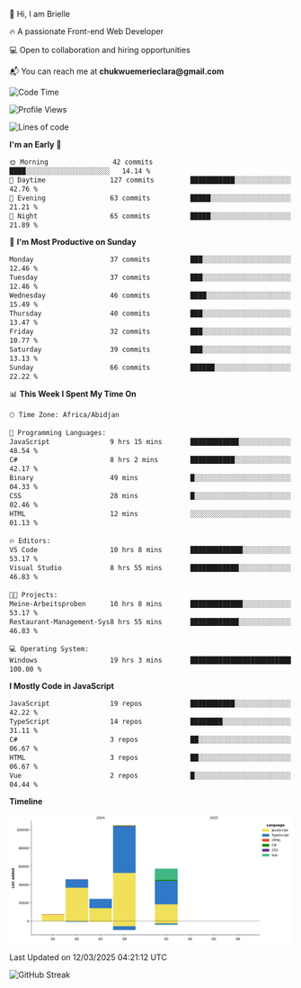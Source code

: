 <div align="left">
  <p>👋 Hi, I am Brielle</p>
  <p>🔥 A passionate Front-end Web Developer</p>
  <p>💻 Open to collaboration and hiring opportunities</p>
  <p>📬 You can reach me at <strong>chukwuemerieclara@gmail.com</strong></p>
</div>


 
 <!--START_SECTION:waka-->
![Code Time](http://img.shields.io/badge/Code%20Time-523%20hrs%209%20mins-blue)

![Profile Views](http://img.shields.io/badge/Profile%20Views-0-blue)

![Lines of code](https://img.shields.io/badge/From%20Hello%20World%20I%27ve%20Written-239.1%20thousand%20lines%20of%20code-blue)

**I'm an Early 🐤** 

```text
🌞 Morning                42 commits          ████░░░░░░░░░░░░░░░░░░░░░   14.14 % 
🌆 Daytime                127 commits         ███████████░░░░░░░░░░░░░░   42.76 % 
🌃 Evening                63 commits          █████░░░░░░░░░░░░░░░░░░░░   21.21 % 
🌙 Night                  65 commits          █████░░░░░░░░░░░░░░░░░░░░   21.89 % 
```
📅 **I'm Most Productive on Sunday** 

```text
Monday                   37 commits          ███░░░░░░░░░░░░░░░░░░░░░░   12.46 % 
Tuesday                  37 commits          ███░░░░░░░░░░░░░░░░░░░░░░   12.46 % 
Wednesday                46 commits          ████░░░░░░░░░░░░░░░░░░░░░   15.49 % 
Thursday                 40 commits          ███░░░░░░░░░░░░░░░░░░░░░░   13.47 % 
Friday                   32 commits          ███░░░░░░░░░░░░░░░░░░░░░░   10.77 % 
Saturday                 39 commits          ███░░░░░░░░░░░░░░░░░░░░░░   13.13 % 
Sunday                   66 commits          ██████░░░░░░░░░░░░░░░░░░░   22.22 % 
```


📊 **This Week I Spent My Time On** 

```text
🕑︎ Time Zone: Africa/Abidjan

💬 Programming Languages: 
JavaScript               9 hrs 15 mins       ████████████░░░░░░░░░░░░░   48.54 % 
C#                       8 hrs 2 mins        ███████████░░░░░░░░░░░░░░   42.17 % 
Binary                   49 mins             █░░░░░░░░░░░░░░░░░░░░░░░░   04.33 % 
CSS                      28 mins             █░░░░░░░░░░░░░░░░░░░░░░░░   02.46 % 
HTML                     12 mins             ░░░░░░░░░░░░░░░░░░░░░░░░░   01.13 % 

🔥 Editors: 
VS Code                  10 hrs 8 mins       █████████████░░░░░░░░░░░░   53.17 % 
Visual Studio            8 hrs 55 mins       ████████████░░░░░░░░░░░░░   46.83 % 

🐱‍💻 Projects: 
Meine-Arbeitsproben      10 hrs 8 mins       █████████████░░░░░░░░░░░░   53.17 % 
Restaurant-Management-Sys8 hrs 55 mins       ████████████░░░░░░░░░░░░░   46.83 % 

💻 Operating System: 
Windows                  19 hrs 3 mins       █████████████████████████   100.00 % 
```

**I Mostly Code in JavaScript** 

```text
JavaScript               19 repos            ███████████░░░░░░░░░░░░░░   42.22 % 
TypeScript               14 repos            ████████░░░░░░░░░░░░░░░░░   31.11 % 
C#                       3 repos             ██░░░░░░░░░░░░░░░░░░░░░░░   06.67 % 
HTML                     3 repos             ██░░░░░░░░░░░░░░░░░░░░░░░   06.67 % 
Vue                      2 repos             █░░░░░░░░░░░░░░░░░░░░░░░░   04.44 % 
```



**Timeline**

![Lines of Code chart](https://raw.githubusercontent.com/Brielle28/Brielle28/main/assets/bar_graph.png)


 Last Updated on 12/03/2025 04:21:12 UTC
<!--END_SECTION:waka-->

![GitHub Streak](https://github-readme-streak-stats.herokuapp.com/?user=Brielle28)



